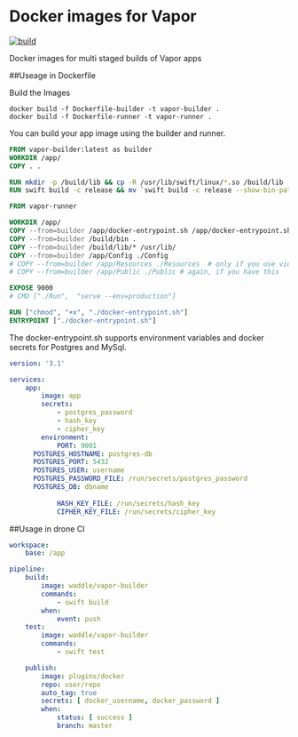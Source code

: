 # Docker images for Vapor

[![build](https://drone.hagen-hasenbalg.de/api/badges/SeriousShit/vapor-docker/status.svg?branch=master)](https://drone.hagen-hasenbalg.de/SeriousShit/vapor-docker)

Docker images for multi staged builds of Vapor apps

##Useage in Dockerfile

Build the Images

```Shell
docker build -f Dockerfile-builder -t vapor-builder .
docker build -f Dockerfile-runner -t vapor-runner .
```

You can build your app image using the builder and runner. 

```Dockerfile
FROM vapor-builder:latest as builder
WORKDIR /app/
COPY . .

RUN mkdir -p /build/lib && cp -R /usr/lib/swift/linux/*.so /build/lib
RUN swift build -c release && mv `swift build -c release --show-bin-path` /build/bin

FROM vapor-runner

WORKDIR /app/
COPY --from=builder /app/docker-entrypoint.sh /app/docker-entrypoint.sh
COPY --from=builder /build/bin .
COPY --from=builder /build/lib/* /usr/lib/
COPY --from=builder /app/Config ./Config
# COPY --from=builder /app/Resources ./Resources  # only if you use views
# COPY --from=builder /app/Public ./Public # again, if you have this

EXPOSE 9000
# CMD ["./Run",  "serve --env=production"]

RUN ["chmod", "+x", "./docker-entrypoint.sh"]
ENTRYPOINT ["./docker-entrypoint.sh"]
```

The docker-entrypoint.sh supports environment variables and docker secrets for Postgres and MySql.


```YAML
version: '3.1'

services:
	app:
		image: app
		secrets:
			- postgres_password
			- hash_key
			- cipher_key
		environment:
			PORT: 9001
      POSTGRES_HOSTNAME: postgres-db
      POSTGRES_PORT: 5432
      POSTGRES_USER: username
      POSTGRES_PASSWORD_FILE: /run/secrets/postgres_password
      POSTGRES_DB: dbname
            	
			HASH_KEY_FILE: /run/secrets/hash_key
			CIPHER_KEY_FILE: /run/secrets/cipher_key
```

##Usage in drone CI


```YAML
workspace:
	base: /app

pipeline:
	build:
		image: waddle/vapor-builder
		commands:
			- swift build
		when:
			event: push
	test:
   		image: waddle/vapor-builder
    	commands:
      		- swift test

    publish:
    	image: plugins/docker
    	repo: user/repo
    	auto_tag: true
    	secrets: [ docker_username, docker_password ]
    	when:
      		status: [ success ]
      		branch: master
```